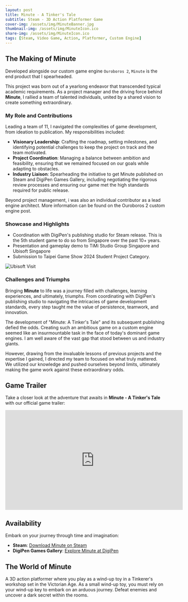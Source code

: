 ```yaml
---
layout: post
title: Minute - A Tinker's Tale
subtitle: Steam - 3D Action Platformer Game
cover-img: /assets/img/MinuteBanner.jpg
thumbnail-img: /assets/img/MinuteIcon.ico
share-img: /assets/img/MinuteIcon.ico
tags: [Steam, Video Game, Action, Platformer, Custom Engine]
---
```


## The Making of Minute

Developed alongside our custom game engine `Ouroboros 2`, `Minute` is the end product that I spearheaded.

This project was born out of a yearlong endeavor that transcended typical academic requirements. As a project manager and the driving force behind **Minute**, I rallied a team of talented individuals, united by a shared vision to create something extraordinary.

### My Role and Contributions

Leading a team of 11, I navigated the complexities of game development, from ideation to publication. My responsibilities included:

- **Visionary Leadership**: Crafting the roadmap, setting milestones, and identifying potential challenges to keep the project on track and the team motivated.
- **Project Coordination**: Managing a balance between ambition and feasibility, ensuring that we remained focused on our goals while adapting to obstacles.
- **Industry Liaison**: Spearheading the initiative to get Minute published on Steam and DigiPen Games Gallery, including negotiating the rigorous review processes and ensuring our game met the high standards required for public release.

Beyond project management, i was also an individual contributor as a lead engine architect. More information can be found on the Ouroboros 2 custom engine post.

### Showcase and Highlights

- Coordination with DigiPen's publishing studio for Steam release. This is the 5th student game to do so from Singapore over the past 10+ years.
- Presentation and gameplay demo to TiMi Studio Group Singapore and Ubisoft Singapore
- Submission to Taipei Game Show 2024 Student Project Category.

![Ubisoft Visit](/assets/img/ubisoftVisit.png)

### Challenges and Triumphs

Bringing **Minute** to life was a journey filled with challenges, learning experiences, and ultimately, triumphs. From coordinating with DigiPen's publishing studio to navigating the intricacies of game development standards, every step taught me the value of persistence, teamwork, and innovation.

The development of "Minute: A Tinker's Tale" and its subsequent publishing defied the odds. Creating such an ambitious game on a custom engine seemed like an insurmountable task in the face of today's dominant game engines. I am well aware of the vast gap that stood between us and industry giants.

However, drawing from the invaluable lessons of previous projects and the expertise I gained, I directed my team to focused on what truly mattered. We utilized our knowledge and pushed ourselves beyond limits, ultimately making the game work against these extraordinary odds.

## Game Trailer

Take a closer look at the adventure that awaits in **Minute - A Tinker's Tale** with our official game trailer:

<iframe width="560" height="315" src="https://www.youtube.com/embed/SRtp4QoDF68?si=t6EYXqTZ4IbasD35" title="YouTube video player" frameborder="0" allow="accelerometer; autoplay; clipboard-write; encrypted-media; gyroscope; picture-in-picture; web-share" allowfullscreen></iframe>


## Availability

Embark on your journey through time and imagination:

- **Steam**: [Download Minute on Steam](https://store.steampowered.com/app/2556180/Minute/)
- **DigiPen Games Gallery**: [Explore Minute at DigiPen](https://games.digipen.edu/games/minute)

## The World of Minute

A 3D action platformer where you play as a wind-up toy in a Tinkerer's workshop set in the Victorian Age. As a small wind-up toy, you must rely on your wind-up key to embark on an arduous journey. Defeat enemies and uncover a dark secret within the rooms.

